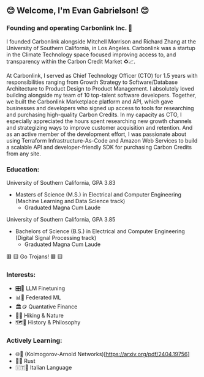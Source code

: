 ## 😊 Welcome, I'm Evan Gabrielson! 😊 


### Founding and operating Carbonlink Inc. 🌿
I founded Carbonlink alongside Mitchell Morrison and Richard Zhang at the University of Southern California, in Los Angeles. Carbonlink was a startup in the Climate Technology space focused improving access to, and transparency within the Carbon Credit Market ♻️📈.

At Carbonlink, I served as Chief Technology Officer (CTO) for 1.5 years with responsibilities ranging from Growth Strategy to Software/Database Architecture to Product Design to Product Management. I absolutely loved building alongside my team of 10 top-talent software developers. Together, we built the Carbonlink Marketplace platform and API, which gave businesses and developers who signed up access to tools for researching and purchasing high-quality Carbon Credits. In my capacity as CTO, I especially appreciated the hours spent researching new growth channels and strategizing ways to improve customer acquisition and retention. And as an active member of the development effort, I was passionate about using Terraform Infrastructure-As-Code and Amazon Web Services to build a scalable API and developer-friendly SDK for purchasing Carbon Credits from any site.

### Education:

University of Southern California, GPA 3.83
  - Masters of Science (M.S.) in Electrical and Computer Engineering (Machine Learning and Data Science track)
    - Graduated Magna Cum Laude

University of Southern California, GPA 3.85
  - Bachelors of Science (B.S.) in Electrical and Computer Engineering (Digital Signal Processing track)
    - Graduated Magna Cum Laude

🟥 🟨 Go Trojans! 🟥 🟨

### Interests: 

  - 🎛️🔢 LLM Finetuning
  - 📊📲 Federated ML
  - 🏛️🪙 Quantative Finance
  - 🥾🌱 Hiking & Nature 
  - 🗺️📖 History & Philosophy

### Actively Learning:

  - 🌐📶 (Kolmogorov-Arnold Networks)[https://arxiv.org/pdf/2404.19756]
  - 🦀✨ Rust
  - 🇮🇹🤌 Italian Language
